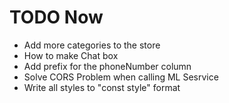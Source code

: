 # TODO Now

* Add more categories to the store
* How to make Chat box
* Add prefix for the phoneNumber column
* Solve CORS Problem when calling ML Sesrvice
* Write all styles to "const style" format